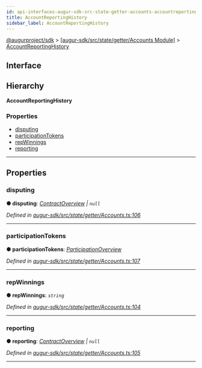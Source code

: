 ```yaml
---
id: api-interfaces-augur-sdk-src-state-getter-accounts-accountreportinghistory
title: AccountReportingHistory
sidebar_label: AccountReportingHistory
---
```


[@augurproject/sdk](api-readme.md) > [[augur-sdk/src/state/getter/Accounts Module]](api-modules-augur-sdk-src-state-getter-accounts-module.md) > [AccountReportingHistory](api-interfaces-augur-sdk-src-state-getter-accounts-accountreportinghistory.md)

## Interface

## Hierarchy

**AccountReportingHistory**

### Properties

* [disputing](api-interfaces-augur-sdk-src-state-getter-accounts-accountreportinghistory.md#disputing)
* [participationTokens](api-interfaces-augur-sdk-src-state-getter-accounts-accountreportinghistory.md#participationtokens)
* [repWinnings](api-interfaces-augur-sdk-src-state-getter-accounts-accountreportinghistory.md#repwinnings)
* [reporting](api-interfaces-augur-sdk-src-state-getter-accounts-accountreportinghistory.md#reporting)

---

## Properties

<a id="disputing"></a>

###  disputing

**● disputing**: *[ContractOverview](api-interfaces-augur-sdk-src-state-getter-accounts-contractoverview.md) \| `null`*

*Defined in [augur-sdk/src/state/getter/Accounts.ts:106](https://github.com/AugurProject/augur/blob/3727cd4ec9/packages/augur-sdk/src/state/getter/Accounts.ts#L106)*

___
<a id="participationtokens"></a>

###  participationTokens

**● participationTokens**: *[ParticipationOverview](api-interfaces-augur-sdk-src-state-getter-accounts-participationoverview.md)*

*Defined in [augur-sdk/src/state/getter/Accounts.ts:107](https://github.com/AugurProject/augur/blob/3727cd4ec9/packages/augur-sdk/src/state/getter/Accounts.ts#L107)*

___
<a id="repwinnings"></a>

###  repWinnings

**● repWinnings**: *`string`*

*Defined in [augur-sdk/src/state/getter/Accounts.ts:104](https://github.com/AugurProject/augur/blob/3727cd4ec9/packages/augur-sdk/src/state/getter/Accounts.ts#L104)*

___
<a id="reporting"></a>

###  reporting

**● reporting**: *[ContractOverview](api-interfaces-augur-sdk-src-state-getter-accounts-contractoverview.md) \| `null`*

*Defined in [augur-sdk/src/state/getter/Accounts.ts:105](https://github.com/AugurProject/augur/blob/3727cd4ec9/packages/augur-sdk/src/state/getter/Accounts.ts#L105)*

___

